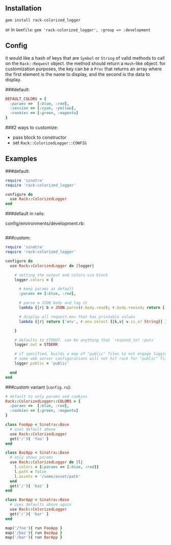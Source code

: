 Installation
------------
`gem install rack-colorized_logger`

or in `Gemfile`:
`gem 'rack-colorized_logger', :group => :development`

Config
------

it would like a hash of keys that are `Symbol` or `String` of valid methods
to call on the `Rack::Request` object. the method should return a `Hash`-like
object. for customization purposes, the key can be a `Proc` that returns an
array where the first element is the name to display, and the second is the
data to display.

###default:

```ruby
DEFAULT_COLORS = {
  :params =>  [:blue, :red],
  :session => [:cyan, :yellow],
  :cookies => [:green, :magenta]
}
```

###2 ways to customize:

 * pass block to constructor
 * set `Rack::ColorizedLogger::CONFIG`

Examples
--------

###default:

```ruby
require 'sinatra'
require 'rack-colorized_logger'

configure do
  use Rack::ColorizedLogger
end
```

###default in rails:

config/environments/development.rb:
```ruby

```

###custom:

```ruby
require 'sinatra'
require 'rack-colorized_logger'

configure do
  use Rack::ColorizedLogger do |logger|

    # setting the output and colors via block
    logger.colors = {

      # keep params as default
      :params => [:blue, :red],

      # parse a JSON body and log it
      lambda {|r| b = JSON.parse(r.body.read); r.body.rewind; return ['body', b] } => [:green, :magenta],

      # display all request.env that has printable values
      lambda {|r| return ['env', r.env.select {|k,v| v.is_a? String}] } => [:cyan, :yellow]

    }

    # defaults to STDOUT. can be anything that `respond_to? :puts`
    logger.out = STDERR

    # if specified, builds a map of "public" files to not engage logging on requests for.
    # some web server configurations will not hit rack for "public" files.
    logger.public = 'public'

  end
end
```

###custom variant (`config.ru`):

```ruby
# default to only params and cookies
Rack::ColorizedLogger::COLORS = {
  :params =>  [:blue, :red],
  :cookies => [:green, :magenta]
}

class FooApp < Sinatra::Base
  # uses default above
  use Rack::ColorizedLogger
  get('/'){ 'foo' }
end

class BazApp < Sinatra::Base
  # only shows params
  use Rack::ColorizedLogger do |l|
    l.colors = {:params => [:blue, :red]}
    l.path = false
    l.assets = '/some/asset/path'
  end
  get('/'){ 'baz' }
end

class BarApp < Sinatra::Base
  # uses defaults above again
  use Rack::ColorizedLogger
  get('/'){ 'bar' }
end

map('/foo'){ run FooApp }
map('/baz'){ run BazApp }
map('/bar'){ run BarApp }
```
